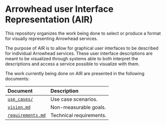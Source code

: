 # Arrowhead user Interface Representation (AIR)

This repository organizes the work being done to select or produce a format for visually representing Arrowhead services.

The purpose of AIR is to allow for graphical user interfaces to be described for individual Arrowhead services.
These user interface descriptions are meant to be visualized through systems able to both interpret the descriptions and access a service possible to visualize with them.

The work currently being done on AIR are presented in the following documents:

| Document                             | Description |
|:-------------------------------------|:------------|
| [`use_cases/`](use_cases)            | Use case scenarios.
| [`vision.md`](vision.md)             | Non-measurable goals.
| [`requirements.md`](requirements.md) | Technical requirements.